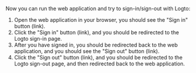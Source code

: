 Now you can run the web application and try to sign-in/sign-out with Logto:

1. Open the web application in your browser, you should see the "Sign in" button (link).
2. Click the "Sign in" button (link), and you should be redirected to the Logto sign-in page.
3. After you have signed in, you should be redirected back to the web application, and you should see the "Sign out" button (link).
4. Click the "Sign out" button (link), and you should be redirected to the Logto sign-out page, and then redirected back to the web application.

